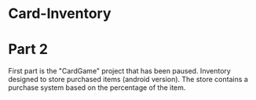 # Card-Inventory
# Part 2
First part is the "CardGame" project that has been paused.
Inventory designed to store purchased items (android version).
The store contains a purchase system based on the percentage of the item.
